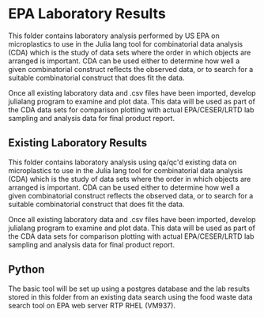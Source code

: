 # EPA Laboratory Results

This folder contains laboratory analysis performed by US EPA on microplastics to use in the Julia lang tool for combinatorial data analysis (CDA) which is the study of data sets where the order in which objects are arranged is important. CDA can be used either to determine how well a given combinatorial construct reflects the observed data, or to search for a suitable combinatorial construct that does fit the data.

Once all existing laboratory data and .csv files have been imported, develop julialang program to examine and plot data. This data will be used as part of the CDA data sets for comparison plotting with actual EPA/CESER/LRTD lab sampling and analysis data for final product report.

## Existing Laboratory Results

This folder contains laboratory analysis using qa/qc'd existing data on microplastics to use in the Julia lang tool for combinatorial data analysis (CDA) which is the study of data sets where the order in which objects are arranged is important. CDA can be used either to determine how well a given combinatorial construct reflects the observed data, or to search for a suitable combinatorial construct that does fit the data.

Once all existing laboratory data and .csv files have been imported, develop julialang program to examine and plot data. This data will be used as part of the CDA data sets for comparison plotting with actual EPA/CESER/LRTD lab sampling and analysis data for final product report.

## Python

The basic tool will be set up using a postgres database and the lab results stored in this folder from an existing data search using the food waste data search tool on EPA web server RTP RHEL (VM937).
